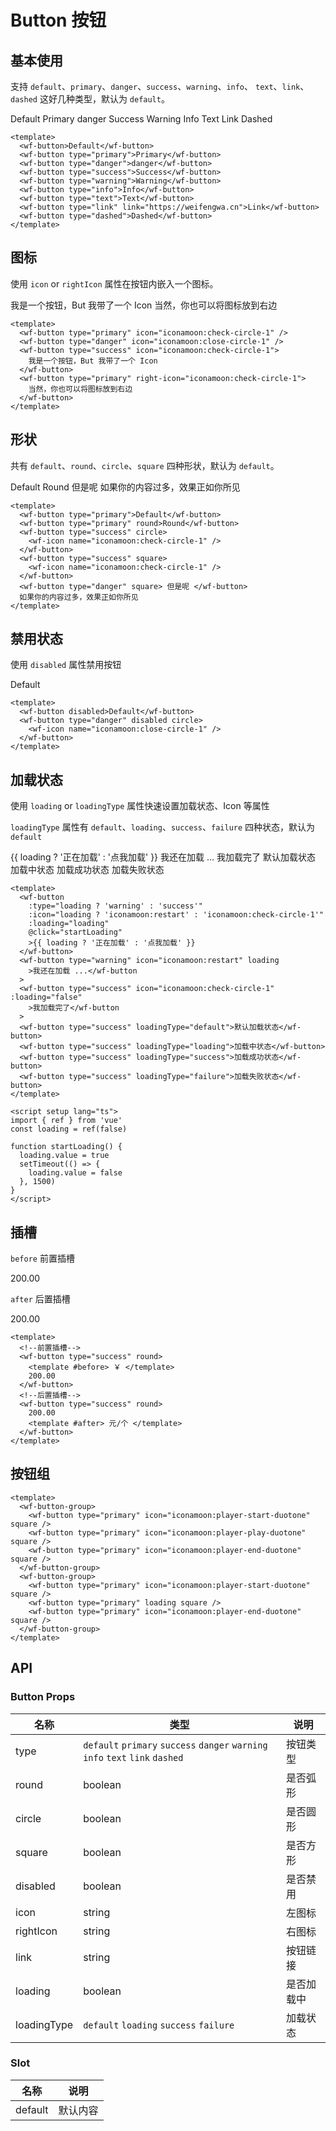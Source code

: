 # Button 按钮

## 基本使用

支持 `default`、`primary`、`danger`、`success`、`warning`、`info`、 `text`、`link`、`dashed` 这好几种类型，默认为 `default`。

<wf-space>
  <wf-button>Default</wf-button>
  <wf-button type="primary">Primary</wf-button>
  <wf-button type="danger">danger</wf-button>
  <wf-button type="success">Success</wf-button>
  <wf-button type="warning">Warning</wf-button>
  <wf-button type="info">Info</wf-button>
  <wf-button type="text">Text</wf-button>
  <wf-button type="link" link="https://weifengwa.cn">Link</wf-button>
  <wf-button type="dashed">Dashed</wf-button>
</wf-space>

```vue
<template>
  <wf-button>Default</wf-button>
  <wf-button type="primary">Primary</wf-button>
  <wf-button type="danger">danger</wf-button>
  <wf-button type="success">Success</wf-button>
  <wf-button type="warning">Warning</wf-button>
  <wf-button type="info">Info</wf-button>
  <wf-button type="text">Text</wf-button>
  <wf-button type="link" link="https://weifengwa.cn">Link</wf-button>
  <wf-button type="dashed">Dashed</wf-button>
</template>
```

## 图标

使用 `icon` or `rightIcon` 属性在按钮内嵌入一个图标。

<wf-space>
  <wf-button type="primary" icon="iconamoon:check-circle-1" />
  <wf-button type="danger" icon="iconamoon:close-circle-1" />
  <wf-button type="success" icon="iconamoon:check-circle-1">
    我是一个按钮，But 我带了一个 Icon
  </wf-button>
  <wf-button type="primary" right-icon="iconamoon:check-circle-1">
    当然，你也可以将图标放到右边
  </wf-button>
</wf-space>

```vue
<template>
  <wf-button type="primary" icon="iconamoon:check-circle-1" />
  <wf-button type="danger" icon="iconamoon:close-circle-1" />
  <wf-button type="success" icon="iconamoon:check-circle-1">
    我是一个按钮，But 我带了一个 Icon
  </wf-button>
  <wf-button type="primary" right-icon="iconamoon:check-circle-1">
    当然，你也可以将图标放到右边
  </wf-button>
</template>
```

## 形状

共有 `default`、`round`、`circle`、`square` 四种形状，默认为 `default`。

<wf-space>
  <wf-button type="primary">Default</wf-button>
  <wf-button type="primary" round>Round</wf-button>
  <wf-button type="success" circle>
    <wf-icon name="iconamoon:check-circle-1" />
  </wf-button>
  <wf-button type="success" square>
    <wf-icon name="iconamoon:check-circle-1" />
  </wf-button>
  <wf-button type="danger" square> 但是呢 </wf-button>
  如果你的内容过多，效果正如你所见
</wf-space>

```vue
<template>
  <wf-button type="primary">Default</wf-button>
  <wf-button type="primary" round>Round</wf-button>
  <wf-button type="success" circle>
    <wf-icon name="iconamoon:check-circle-1" />
  </wf-button>
  <wf-button type="success" square>
    <wf-icon name="iconamoon:check-circle-1" />
  </wf-button>
  <wf-button type="danger" square> 但是呢 </wf-button>
  如果你的内容过多，效果正如你所见
</template>
```

## 禁用状态

使用 `disabled` 属性禁用按钮

<wf-space>
  <wf-button disabled>Default</wf-button>
  <wf-button type="danger" disabled circle>
    <wf-icon name="iconamoon:close-circle-1" />
  </wf-button>
</wf-space>

```vue
<template>
  <wf-button disabled>Default</wf-button>
  <wf-button type="danger" disabled circle>
    <wf-icon name="iconamoon:close-circle-1" />
  </wf-button>
</template>
```

## 加载状态

使用 `loading` or `loadingType` 属性快速设置加载状态、Icon 等属性

`loadingType` 属性有 `default`、`loading`、`success`、`failure` 四种状态，默认为 `default`

<wf-space>
  <wf-space>
    <wf-button
      :type="loading ? 'warning' : 'success'"
      :icon="loading ? 'iconamoon:restart' : 'iconamoon:check-circle-1'"
      :loading="loading"
      @click="startLoading"
      >{{ loading ? '正在加载' : '点我加载' }}
    </wf-button>
    <wf-button type="warning" icon="iconamoon:restart" loading
      >我还在加载 ...</wf-button
    >
    <wf-button type="success" icon="iconamoon:check-circle-1" :loading="false"
      >我加载完了</wf-button
    >
  </wf-space>
  <wf-space>
    <wf-button type="success" loadingType="default">默认加载状态</wf-button>
    <wf-button type="success" loadingType="loading">加载中状态</wf-button>
    <wf-button type="success" loadingType="success">加载成功状态</wf-button>
    <wf-button type="success" loadingType="failure">加载失败状态</wf-button>
  </wf-space>
</wf-space>

```vue
<template>
  <wf-button
    :type="loading ? 'warning' : 'success'"
    :icon="loading ? 'iconamoon:restart' : 'iconamoon:check-circle-1'"
    :loading="loading"
    @click="startLoading"
    >{{ loading ? '正在加载' : '点我加载' }}
  </wf-button>
  <wf-button type="warning" icon="iconamoon:restart" loading
    >我还在加载 ...</wf-button
  >
  <wf-button type="success" icon="iconamoon:check-circle-1" :loading="false"
    >我加载完了</wf-button
  >
  <wf-button type="success" loadingType="default">默认加载状态</wf-button>
  <wf-button type="success" loadingType="loading">加载中状态</wf-button>
  <wf-button type="success" loadingType="success">加载成功状态</wf-button>
  <wf-button type="success" loadingType="failure">加载失败状态</wf-button>
</template>

<script setup lang="ts">
import { ref } from 'vue'
const loading = ref(false)

function startLoading() {
  loading.value = true
  setTimeout(() => {
    loading.value = false
  }, 1500)
}
</script>
```

## 插槽

`before` 前置插槽

<wf-button type="success" round>
<template #before>
￥
</template>
200.00
</wf-button>

`after` 后置插槽

<wf-button type="success" round>
200.00
<template #after>
元/个
</template>
</wf-button>

```vue
<template>
  <!--前置插槽-->
  <wf-button type="success" round>
    <template #before> ￥ </template>
    200.00
  </wf-button>
  <!--后置插槽-->
  <wf-button type="success" round>
    200.00
    <template #after> 元/个 </template>
  </wf-button>
</template>
```

## 按钮组

<wf-space>
  <wf-button-group>
    <wf-button type="primary" icon="iconamoon:player-start-duotone" square/>
    <wf-button type="primary" icon="iconamoon:player-play-duotone" square disabled/>
    <wf-button type="primary" icon="iconamoon:player-end-duotone" square/>
  </wf-button-group>
  <wf-button-group circle>
    <wf-button icon="iconamoon:player-start-duotone" @click="test"/>
    <wf-button loading />
    <wf-button loading />
    <wf-button icon="iconamoon:player-end-duotone"/>
  </wf-button-group>
</wf-space>

```vue
<template>
  <wf-button-group>
    <wf-button type="primary" icon="iconamoon:player-start-duotone" square />
    <wf-button type="primary" icon="iconamoon:player-play-duotone" square />
    <wf-button type="primary" icon="iconamoon:player-end-duotone" square />
  </wf-button-group>
  <wf-button-group>
    <wf-button type="primary" icon="iconamoon:player-start-duotone" square />
    <wf-button type="primary" loading square />
    <wf-button type="primary" icon="iconamoon:player-end-duotone" square />
  </wf-button-group>
</template>
```

## API

### Button Props

| 名称        | 类型                                                                            | 说明       |
| ----------- | ------------------------------------------------------------------------------- | ---------- |
| type        | `default` `primary` `success` `danger` `warning` `info` `text` `link` `dashed ` | 按钮类型   |
| round       | boolean                                                                         | 是否弧形   |
| circle      | boolean                                                                         | 是否圆形   |
| square      | boolean                                                                         | 是否方形   |
| disabled    | boolean                                                                         | 是否禁用   |
| icon        | string                                                                          | 左图标     |
| rightIcon   | string                                                                          | 右图标     |
| link        | string                                                                          | 按钮链接   |
| loading     | boolean                                                                         | 是否加载中 |
| loadingType | `default` `loading` `success` `failure`                                         | 加载状态   |

### Slot

| 名称    | 说明     |
| ------- | -------- |
| default | 默认内容 |

<script setup lang="ts">
import { ref } from 'vue'
const loading = ref(false)


function startLoading() {
  loading.value = true
  console.log('开始加载')
  setTimeout(() => {
    loading.value = false
    console.log('加载结束')
  }, 1500)
}

const test = () => {
  console.log('test')
}
</script>
